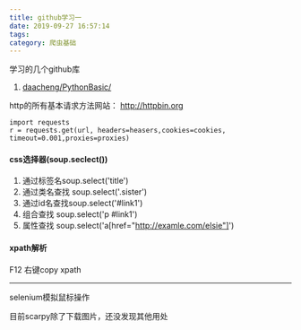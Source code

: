 ```yaml
---
title: github学习一
date: 2019-09-27 16:57:14
tags:
category: 爬虫基础
---
```

学习的几个github库
1. [daacheng/PythonBasic/](https://github.com/daacheng/PythonBasic)

http的所有基本请求方法网站： http://httpbin.org
```
import requests
r = requests.get(url, headers=heasers,cookies=cookies, timeout=0.001,proxies=proxies)
```
#### css选择器(soup.seclect())
1. 通过标签名soup.select('title')
2. 通过类名查找 soup.select('.sister')
3. 通过id名查找soup.select('#link1')
4. 组合查找 soup.select('p #link1')
5. 属性查找 soup.select('a[href="http://examle.com/elsie"]')
#### xpath解析
F12  右键copy xpath

---
selenium模拟鼠标操作

目前scarpy除了下载图片，还没发现其他用处

